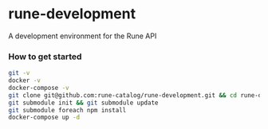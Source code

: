 # rune-development
A development environment for the Rune API

### How to get started

``` bash
git -v
docker -v
docker-compose -v
git clone git@github.com:rune-catalog/rune-development.git && cd rune-development
git submodule init && git submodule update
git submodule foreach npm install
docker-compose up -d
```

